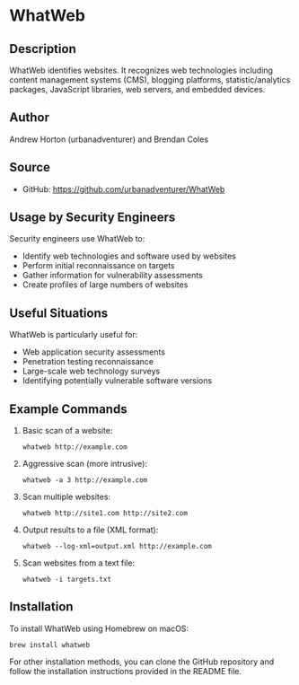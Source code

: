 # WhatWeb

## Description
WhatWeb identifies websites. It recognizes web technologies including content management systems (CMS), blogging platforms, statistic/analytics packages, JavaScript libraries, web servers, and embedded devices.

## Author
Andrew Horton (urbanadventurer) and Brendan Coles

## Source
- GitHub: https://github.com/urbanadventurer/WhatWeb

## Usage by Security Engineers
Security engineers use WhatWeb to:
- Identify web technologies and software used by websites
- Perform initial reconnaissance on targets
- Gather information for vulnerability assessments
- Create profiles of large numbers of websites

## Useful Situations
WhatWeb is particularly useful for:
- Web application security assessments
- Penetration testing reconnaissance
- Large-scale web technology surveys
- Identifying potentially vulnerable software versions

## Example Commands
1. Basic scan of a website:
   ```
   whatweb http://example.com
   ```

2. Aggressive scan (more intrusive):
   ```
   whatweb -a 3 http://example.com
   ```

3. Scan multiple websites:
   ```
   whatweb http://site1.com http://site2.com
   ```

4. Output results to a file (XML format):
   ```
   whatweb --log-xml=output.xml http://example.com
   ```

5. Scan websites from a text file:
   ```
   whatweb -i targets.txt
   ```

## Installation
To install WhatWeb using Homebrew on macOS:

```
brew install whatweb
```

For other installation methods, you can clone the GitHub repository and follow the installation instructions provided in the README file.

